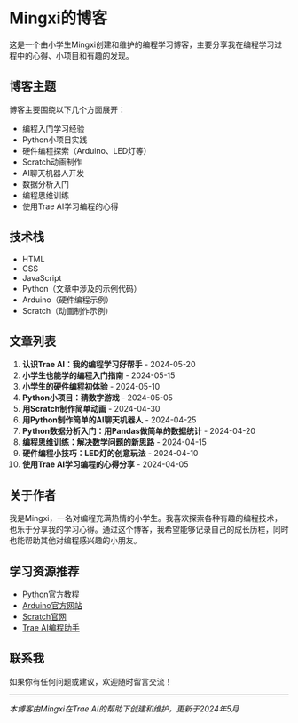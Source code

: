# Mingxi的博客

这是一个由小学生Mingxi创建和维护的编程学习博客，主要分享我在编程学习过程中的心得、小项目和有趣的发现。

## 博客主题

博客主要围绕以下几个方面展开：
- 编程入门学习经验
- Python小项目实践
- 硬件编程探索（Arduino、LED灯等）
- Scratch动画制作
- AI聊天机器人开发
- 数据分析入门
- 编程思维训练
- 使用Trae AI学习编程的心得

## 技术栈

- HTML
- CSS
- JavaScript
- Python（文章中涉及的示例代码）
- Arduino（硬件编程示例）
- Scratch（动画制作示例）

## 文章列表

1. **认识Trae AI：我的编程学习好帮手** - 2024-05-20
2. **小学生也能学的编程入门指南** - 2024-05-15
3. **小学生的硬件编程初体验** - 2024-05-10
4. **Python小项目：猜数字游戏** - 2024-05-05
5. **用Scratch制作简单动画** - 2024-04-30
6. **用Python制作简单的AI聊天机器人** - 2024-04-25
7. **Python数据分析入门：用Pandas做简单的数据统计** - 2024-04-20
8. **编程思维训练：解决数学问题的新思路** - 2024-04-15
9. **硬件编程小技巧：LED灯的创意玩法** - 2024-04-10
10. **使用Trae AI学习编程的心得分享** - 2024-04-05

## 关于作者

我是Mingxi，一名对编程充满热情的小学生。我喜欢探索各种有趣的编程技术，也乐于分享我的学习心得。通过这个博客，我希望能够记录自己的成长历程，同时也能帮助其他对编程感兴趣的小朋友。

## 学习资源推荐

- [Python官方教程](https://docs.python.org/zh-cn/3/tutorial/)
- [Arduino官方网站](https://www.arduino.cc/)
- [Scratch官网](https://scratch.mit.edu/)
- [Trae AI编程助手](https://www.traeai.com/)

## 联系我

如果你有任何问题或建议，欢迎随时留言交流！

---

*本博客由Mingxi在Trae AI的帮助下创建和维护，更新于2024年5月*